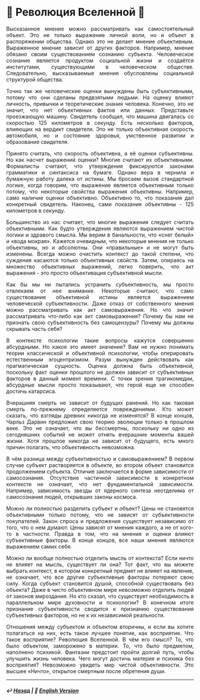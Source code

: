 # 🌌 Революция Вселенной 🌌

<p align="justify">Высказанное мнение можно рассматривать как самостоятельный объект. Это не только выражение личной воли, но и объект в распоряжении общества. Однако это не делает мнение объективным. Выраженное мнение зависит от других факторов. Например, мнение обязано своим существованием сознанию субъекта. Человеческое сознание является продуктом социальной жизни и создаётся институтами, существующими в человеческом обществе. Следовательно, высказываемые мнения обусловлены социальной структурой общества.</p>

<p align="justify">Точно так же человеческие оценки вынуждены быть субъективными, потому что они сделаны предвзятыми людьми. На оценку влияют личность, привычки и теоретические знания человека. Конечно, это не значит, что нет объективных фактов или данных. Представьте проезжающую машину. Свидетель сообщил, что машина двигалась со скоростью 125 километров в секунду. Есть несколько факторов, влияющих на вердикт свидетеля. Это не только объективная скорость автомобиля, но и состояние здоровья, умственное развитии и образование свидетеля.</p>

<p align="justify">Принято считать, что скорость объективна, а её оценки субъективны. Но как насчет выражений оценки? Многие считают их объективными. Формалисты считают, что утверждения фиксируются законами грамматики и синтаксиса на бумаге. Однако вера в чернила и бумажную работу далека от истины. Мы бросаем вызов стандартной логике, когда говорим, что выражение является объективным только потому, что некоторые свойства выражения объективны. Например, само наличие оценки объективно. Объективно то, что показания дал конкретный свидетель. Наконец, сами показания объективны - 125 километров в секунду.</p>

<p align="justify">Большинство из нас считает, что многие выражения следует считать объективными. Как будто утверждения являются выражением чистой логики и здравого смысла. Мы верим в банальности, что «снег белый» и «вода мокрая». Кажется очевидным, что некоторые мнения не только объективны, но и абсолютны. Они «правильные» и не могут быть изменены. Всегда можно очистить контекст до такой степени, что суждения касаются только объективных свойств. Затем, опираясь на множество объективных выражений, легко поверить, что акт выражения - это просто объективация субъективной мысли.</p>

<p align="justify">Как бы мы ни пытались устранить субъективность, мы просто отвлекаем от нее внимание. Некоторые считают, что само существование объективной истины является выражением человеческой субъективности. Даже отказ от собственного мнения можно рассматривать как акт самовыражения. Но что значит рассматривать что-либо как акт самовыражения? Почему бы нам не признать свою субъективность без самоцензуры? Почему мы должны скрывать часть себя?</p>

<p align="justify">В контексте психологии такие вопросы кажутся совершенно абсурдными. Но какое это имеет значение? Вам не нужно понимать теории классической и объективной психологии, чтобы оперировать естественным эгоцентризмом. Разум вынужден действовать как прагматическая сущность. Оценка должна быть объективной, поскольку факт оценки прошлого не должен зависит от субъективных факторов в данный момент времени. С точки зрения трагикомедии, абсурдные мысли просто показывают, что герой еще не способен достичь катарсиса.</p>

<p align="justify">Вчерашняя смерть не зависит от будущих ранений. Но как таковая смерть по-прежнему определяется повреждениями. Кто может сказать, что взгляды древних никогда не изменятся? В конце концов, Чарльз Дарвин предложил свою теорию эволюции только в прошлом веке. Это не означает, что вы бессмертны, поскольку ни одно из сегодняшних событий не может отнять вчерашние моменты вашей жизни. Хотя прошлое никогда не зависит от будущего, есть много причин полагать, что объективность невозможна.</p>
  
<p align="justify">В чём разница между субъективностью и самовыражением? В первом случае субъект растворяется в объекте, во втором объект становится продолжением субъекта. Отличие заключается в форме зависимости от самосознания. Отсутствие частичной зависимости в конкретном контексте не означает, что нет фундаментальной зависимости. Например, зависимость звезды от ядерного синтеза неотделима от самосознания людей, открывших законы космоса.</p>

<p align="justify">Можно ли полностью разделить субъект и объект? Цены не становятся объективными только потому, что не зависят от субъективности покупателей. Закон спроса и предложения существует независимо от того, что о нем думают. Цены зависят от мнения каждого, а не от кого-то в частности. Правда в том, что на мнения и оценки влияют субъективные факторы. В конце концов, все наши мнения являются выражением самих себя.</p>

<p align="justify">Можно ли вообще полностью отделить мысль от контекста? Если ничто не влияет на мысль, существует ли она? Тот факт, что вы можете выбрать контекст, в котором конкретный предмет не влияет на явление, не означает, что все другие субъективные факторы потеряют свою силу. Когда субъект становится душой, способной существовать без объекта? Даже в чисто объективном мире невозможно отделить людей от законов мироздания. Но кто сказал, что существует необходимость в параллельном мире духовности и психологии? В конечном итоге признание субъективности сводится к признанию существования субъективных факторов, но не к их независимой реальности.</p>

<p align="justify">Отношения между субъектом и объектом вторичны, и если вы хотите полагаться на них, есть такое лучшее понятие, как восприятие. Что такое восприятие? Революция Вселенной. В чём его смысл? То, что было объектом, заморожено в материи. То, что было предметом, наполнено психикой. Фантазии предстоит пройти долгий путь, чтобы улучшить жизнь человека. Чего могут достичь материя и психика без восприятия? Невозможно увидеть мир чистой объективности. Это высшее «Ничто», открытое смертным после обретения души.</p>

***

##### ↩️ [Назад](index-2.md) | 🗽 [English Version](universal_revolution.md) 

